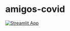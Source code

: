 # amigos-covid

[![Streamlit App](https://static.streamlit.io/badges/streamlit_badge_black_white.svg)](https://share.streamlit.io/sofs12/amigos-covid/main/streamlit-app.py)
